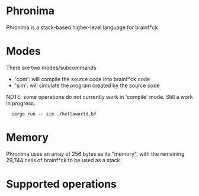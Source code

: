 # Phronima
Phronima is a stack-based higher-level language for brainf*ck

# Modes 
There are two modes/subcommands
  - 'com': will compile the source code into brainf*ck code
  - 'sim': will simulate the program created by the source code 

NOTE: some operations do not currently work in 'compile' mode. Still a work in progress.

      cargo run -- sim ./helloworld.bf

# Memory
Phronima uses an array of 256 bytes as its "memory", with the remaining 29,744 cells of brainf*ck to be used as a stack

# Supported operations

